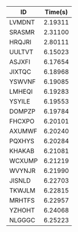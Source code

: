 |ID|Time(s)|
|-|-|
|LVMDNT|2.19311|
|SRASMR|2.31100|
|HRQJRI|2.80111|
|UULTVT|6.15023|
|ASJXFI|6.17654|
|JIXTQC|6.18968|
|YSWVNF|6.19085|
|LMHEQI|6.19283|
|YSYILE|6.19553|
|DOMPZP|6.19784|
|FHCXPO|6.20101|
|AXUMWF|6.20240|
|PQXHYS|6.20284|
|KHAKAB|6.21081|
|WCXUMP|6.21219|
|WVYNJR|6.21990|
|JISNLD|6.22703|
|TKWJLM|6.22815|
|MRHTFS|6.22957|
|YZHOHT|6.24068|
|NLGGGC|6.25223|
